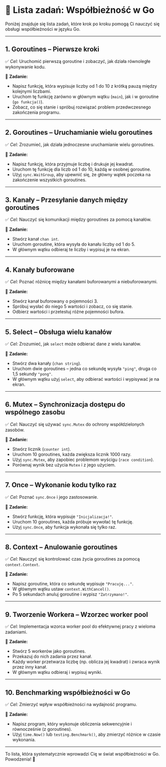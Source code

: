 # 📌 Lista zadań: Współbieżność w Go

Poniżej znajduje się lista zadań, które krok po kroku pomogą Ci nauczyć się obsługi współbieżności w języku Go.

---

## **1. Goroutines – Pierwsze kroki**
✅ *Cel:* Uruchomić pierwszą goroutine i zobaczyć, jak działa równoległe wykonywanie kodu.

🔹 **Zadanie:**  
- Napisz funkcję, która wypisuje liczby od 1 do 10 z krótką pauzą między kolejnymi liczbami.  
- Uruchom tę funkcję zarówno w głównym wątku (`main`), jak i w goroutine (`go funkcja()`).  
- Zobacz, co się stanie i spróbuj rozwiązać problem przedwczesnego zakończenia programu.

---

## **2. Goroutines – Uruchamianie wielu goroutines**  
✅ *Cel:* Zrozumieć, jak działa jednoczesne uruchamianie wielu goroutines.

🔹 **Zadanie:**  
- Napisz funkcję, która przyjmuje liczbę i drukuje jej kwadrat.  
- Uruchom tę funkcję dla liczb od 1 do 10, każdą w osobnej goroutine.  
- Użyj `sync.WaitGroup`, aby upewnić się, że główny wątek poczeka na zakończenie wszystkich goroutines.

---

## **3. Kanały – Przesyłanie danych między goroutines**  
✅ *Cel:* Nauczyć się komunikacji między goroutines za pomocą kanałów.

🔹 **Zadanie:**  
- Stwórz kanał `chan int`.  
- Uruchom goroutine, która wysyła do kanału liczby od 1 do 5.  
- W głównym wątku odbieraj te liczby i wypisuj je na ekran.

---

## **4. Kanały buforowane**  
✅ *Cel:* Poznać różnicę między kanałami buforowanymi a niebuforowanymi.

🔹 **Zadanie:**  
- Stwórz kanał buforowany o pojemności 3.  
- Spróbuj wysłać do niego 5 wartości i zobacz, co się stanie.  
- Odbierz wartości i przetestuj różne pojemności bufora.

---

## **5. Select – Obsługa wielu kanałów**  
✅ *Cel:* Zrozumieć, jak `select` może odbierać dane z wielu kanałów.

🔹 **Zadanie:**  
- Stwórz dwa kanały (`chan string`).  
- Uruchom dwie goroutines – jedna co sekundę wysyła `"ping"`, druga co 1,5 sekundy `"pong"`.  
- W głównym wątku użyj `select`, aby odbierać wartości i wypisywać je na ekran.

---

## **6. Mutex – Synchronizacja dostępu do wspólnego zasobu**  
✅ *Cel:* Nauczyć się używać `sync.Mutex` do ochrony współdzielonych zasobów.

🔹 **Zadanie:**  
- Stwórz licznik (`counter int`).  
- Uruchom 10 goroutines, każda zwiększa licznik 1000 razy.  
- Użyj `sync.Mutex`, aby zapobiec problemom wyścigu (`race condition`).  
- Porównaj wynik bez użycia `Mutex` i z jego użyciem.

---

## **7. Once – Wykonanie kodu tylko raz**  
✅ *Cel:* Poznać `sync.Once` i jego zastosowanie.

🔹 **Zadanie:**  
- Stwórz funkcję, która wypisuje `"Inicjalizacja!"`.  
- Uruchom 10 goroutines, każda próbuje wywołać tę funkcję.  
- Użyj `sync.Once`, aby funkcja wykonała się tylko raz.

---

## **8. Context – Anulowanie goroutines**  
✅ *Cel:* Nauczyć się kontrolować czas życia goroutines za pomocą `context.Context`.

🔹 **Zadanie:**  
- Napisz goroutine, która co sekundę wypisuje `"Pracuję..."`.  
- W głównym wątku ustaw `context.WithCancel()`.  
- Po 5 sekundach anuluj goroutine i wypisz `"Zatrzymano!"`.

---

## **9. Tworzenie Workera – Wzorzec worker pool**  
✅ *Cel:* Implementacja wzorca worker pool do efektywnej pracy z wieloma zadaniami.

🔹 **Zadanie:**  
- Stwórz 5 workerów jako goroutines.  
- Przekazuj do nich zadania przez kanał.  
- Każdy worker przetwarza liczbę (np. oblicza jej kwadrat) i zwraca wynik przez inny kanał.  
- W głównym wątku odbieraj i wypisuj wyniki.

---

## **10. Benchmarking współbieżności w Go**  
✅ *Cel:* Zmierzyć wpływ współbieżności na wydajność programu.

🔹 **Zadanie:**  
- Napisz program, który wykonuje obliczenia sekwencyjnie i równocześnie (z goroutines).  
- Użyj `time.Now()` lub `testing.Benchmark()`, aby zmierzyć różnice w czasie wykonania.

---

To lista, która systematycznie wprowadzi Cię w świat współbieżności w Go. Powodzenia! 🚀